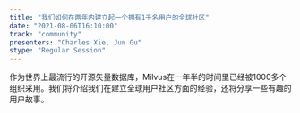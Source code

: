 ```yaml
---
title: "我们如何在两年内建立起一个拥有1千名用户的全球社区"
date: "2021-08-06T16:10:00" 
track: "community"
presenters: "Charles Xie, Jun Gu"
stype: "Regular Session"
---
```

作为世界上最流行的开源矢量数据库，Milvus在一年半的时间里已经被1000多个组织采用。我们将介绍我们在建立全球用户社区方面的经验，还将分享一些有趣的用户故事。